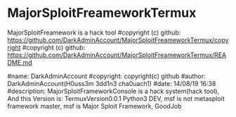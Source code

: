 # MajorSploitFreameworkTermux
MajorSploitFreamework is a hack tool
#copyright (c) github: https://github.com/DarkAdminAccount/MajorSploitFreameworkTermux/copyright
#copyright (c) github: https://github.com/DarkAdminAccount/MajorSploitFreameworkTermux/README.md

#name: DarkAdminAccount
#copyright: copyright(c) github
#author: DarkAdminAccount(H0uss3m 3dd1n3 cha0uach1)
#date: 14/08/19 16:38
#description: MajorSploitFrameworkConsole is a hack system(hack tool),
              And this Version is: TermuxVersion0.0.1 Python3 DEV,
              msf is not metasploit framework master,
              msf is Major Sploit Framework,
              GoodJob
              
